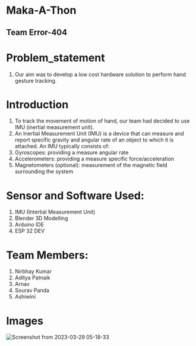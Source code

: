# Maka-A-Thon
## Team Error-404

# Problem_statement
1. Our aim was to develop a low cost hardware solution to perform hand gesture tracking. 

# Introduction
1. To track the movement of motion of hand, our team had decided to use IMU (inertial measurement unit). 
2. An Inertial Measurement Unit (IMU) is a device that can measure and report specific gravity and angular rate of an object to which it is attached. An IMU typically consists of:
3. Gyroscopes: providing a measure angular rate
4. Accelerometers: providing a measure specific force/acceleration
5. Magnetometers (optional): measurement of the magnetic field surrounding the system

# Sensor and Software Used:
1. IMU (Intertial Measurement Unit)
2. Blender 3D Modelling 
3. Arduino IDE
4. ESP 32 DEV

# Team Members:
1. Nirbhay Kumar
2. Aditya Patnaik
3. Arnav
4. Sourav Panda
5. Ashiwini 

# Images 

![Screenshot from 2023-03-29 05-18-33](https://user-images.githubusercontent.com/83468600/228393473-b9f65781-64e4-46a0-bd3e-39e018edd6c8.png)

